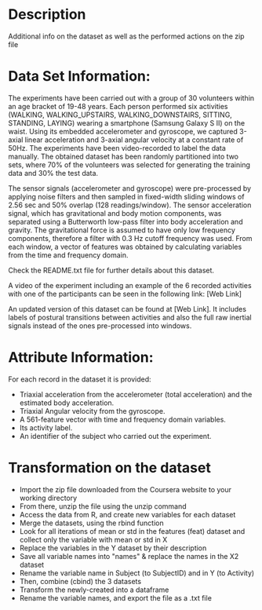 # Description 

Additional info on the dataset as well as the performed actions on the zip file

# Data Set Information:

The experiments have been carried out with a group of 30 volunteers within an age bracket of 19-48 years. Each person performed six activities (WALKING, WALKING_UPSTAIRS, WALKING_DOWNSTAIRS, SITTING, STANDING, LAYING) wearing a smartphone (Samsung Galaxy S II) on the waist. Using its embedded accelerometer and gyroscope, we captured 3-axial linear acceleration and 3-axial angular velocity at a constant rate of 50Hz. The experiments have been video-recorded to label the data manually. The obtained dataset has been randomly partitioned into two sets, where 70% of the volunteers was selected for generating the training data and 30% the test data.

The sensor signals (accelerometer and gyroscope) were pre-processed by applying noise filters and then sampled in fixed-width sliding windows of 2.56 sec and 50% overlap (128 readings/window). The sensor acceleration signal, which has gravitational and body motion components, was separated using a Butterworth low-pass filter into body acceleration and gravity. The gravitational force is assumed to have only low frequency components, therefore a filter with 0.3 Hz cutoff frequency was used. From each window, a vector of features was obtained by calculating variables from the time and frequency domain.

Check the README.txt file for further details about this dataset.

A video of the experiment including an example of the 6 recorded activities with one of the participants can be seen in the following link: [Web Link]

An updated version of this dataset can be found at [Web Link]. It includes labels of postural transitions between activities and also the full raw inertial signals instead of the ones pre-processed into windows.


# Attribute Information:

For each record in the dataset it is provided:
- Triaxial acceleration from the accelerometer (total acceleration) and the estimated body acceleration.
- Triaxial Angular velocity from the gyroscope.
- A 561-feature vector with time and frequency domain variables.
- Its activity label.
- An identifier of the subject who carried out the experiment.

# Transformation on the dataset

- Import the zip file downloaded from the Coursera website to your working directory 
- From there, unzip the file using the unzip command
- Access the data from R, and create new variables for each dataset 
- Merge the datasets, using the rbind function
- Look for all iterations of mean or std in the features (feat) dataset and collect only the variable with mean or std in X 
- Replace the variables in the Y dataset by their description
- Save all variable names into "names" & replace the names in the X2 dataset
- Rename the variable name in Subject (to SubjectID) and in Y (to Activity)
- Then, combine (cbind) the 3 datasets
- Transform the newly-created into a dataframe
- Rename the variable names, and export the file as a .txt file
